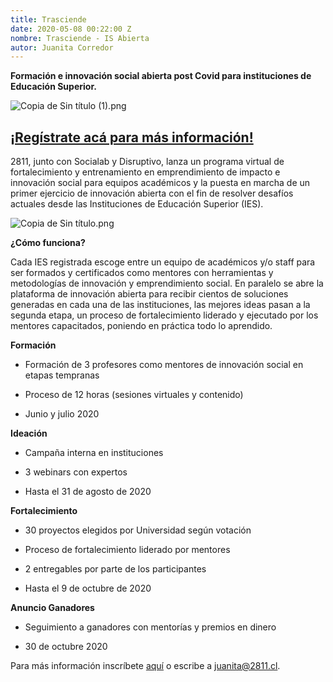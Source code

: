```yaml
---
title: Trasciende
date: 2020-05-08 00:22:00 Z
nombre: Trasciende - IS Abierta
autor: Juanita Corredor
---
```


**Formación e innovación social abierta post Covid para instituciones de Educación Superior.**

<!--mas-->

![Copia de Sin título (1).png](/uploads/Copia%20de%20Sin%20ti%CC%81tulo%20(1).png)

## **[¡Regístrate acá para más información!](https://docs.google.com/forms/u/2/d/1qNSNJJ1qEG0vxBpj-lH85Fk4UPS3ceqApCt3vYw6y9M/edit?usp=drive_web)**

2811, junto con Socialab y Disruptivo, lanza un programa virtual de fortalecimiento y entrenamiento en emprendimiento de impacto e innovación social para equipos académicos y la puesta en marcha de un primer ejercicio de innovación abierta con el fin de resolver desafíos actuales desde las Instituciones de Educación Superior (IES).

![Copia de Sin título.png](/uploads/Copia%20de%20Sin%20ti%CC%81tulo.png)

**¿Cómo funciona?**

Cada IES registrada escoge entre un equipo de académicos  y/o staff para ser formados y certificados como mentores con herramientas y metodologías de innovación y emprendimiento social. En paralelo se abre la plataforma de innovación abierta para recibir cientos de soluciones generadas en cada una de las instituciones, las mejores ideas pasan a la segunda etapa, un proceso de fortalecimiento liderado y ejecutado por los mentores capacitados, poniendo en práctica todo lo aprendido.

**Formación**

* Formación de 3 profesores como mentores de innovación social en etapas tempranas

* Proceso de 12 horas (sesiones virtuales y contenido)

* Junio y julio 2020

**Ideación**

* Campaña interna en instituciones

* 3 webinars con expertos

* Hasta el 31 de agosto de 2020

**Fortalecimiento**

* 30 proyectos elegidos por Universidad según votación

* Proceso de fortalecimiento liderado por mentores

* 2 entregables por parte de los participantes

* Hasta el 9 de octubre de 2020

**Anuncio Ganadores**

* Seguimiento a ganadores con mentorías y premios en dinero

* 30 de octubre 2020

Para más información inscríbete [aquí](https://docs.google.com/forms/d/1qNSNJJ1qEG0vxBpj-lH85Fk4UPS3ceqApCt3vYw6y9M/viewform?edit_requested=true) o escribe a juanita@2811.cl.